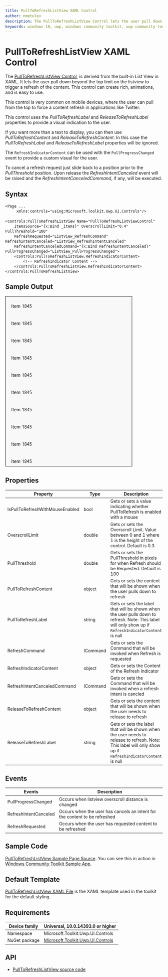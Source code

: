 ```yaml
---
title: PullToRefreshListView XAML Control
author: nmetulev
description: The PullToRefreshListView Control lets the user pull down beyond the top limit on the listview to trigger a refresh of the content.
keywords: windows 10, uwp, windows community toolkit, uwp community toolkit, uwp toolkit, PullToRefreshListView, XAML Control, xaml
---
```


# PullToRefreshListView XAML Control

The [PullToRefreshListView Control](https://docs.microsoft.com/dotnet/api/microsoft.toolkit.uwp.ui.controls.pulltorefreshlistview), is derived from the built-in List View in XAML. It lets the user pull down beyond the top limit on the listview to trigger a refresh of the content. This control can create rich, animations, and is easy to use. 

This control is very common on mobile devices, where the user can pull from the top to force a content refresh in applications like Twitter.

This control uses the *PullToRefreshLabel* and *ReleaseToRefreshLabel* properties to provide a visual indication to the user.

If you want more than a text to display, you can then use *PullToRefreshContent* and *ReleaseToRefreshContent*. In this case the *PullToRefreshLabel* and *ReleaseToRefreshLabel* properties will be ignored.

The `RefreshIndicatorContent` can be used with the `PullProgressChanged` event to provide a custom visual for the user.

To cancel a refresh request just slide back to a position prior to the *PullThreshold* position. Upon release the *RefreshIntentCanceled* event will
be raised and the *RefreshIntentCanceledCommand*, if any, will be executed.

## Syntax

```xaml
<Page ...
     xmlns:controls="using:Microsoft.Toolkit.Uwp.UI.Controls"/>

<controls:PullToRefreshListView Name="PullToRefreshListViewControl"
    ItemsSource="{x:Bind _items}" OverscrollLimit="0.4" PullThreshold="100"
    RefreshRequested="ListView_RefreshCommand" RefreshIntentCanceled="ListView_RefreshIntentCanceled"
    RefreshIntentCanceledCommand="{x:Bind RefreshIntentCanceled}"  PullProgressChanged="ListView_PullProgressChanged">
    <controls:PullToRefreshListView.RefreshIndicatorContent>
        <!-- RefreshIndicator Content -->
    </controls:PullToRefreshListView.RefreshIndicatorContent>
</controls:PullToRefreshListView>
```

## Sample Output

![PullToRefreshListView animation](../resources/images/Controls/PullToRefreshListView.gif)

## Properties

| Property | Type | Description |
| -- | -- | -- |
| IsPullToRefreshWithMouseEnabled | bool | Gets or sets a value indicating whether PullToRefresh is enabled with a mouse |
| OverscrollLimit | double | Gets or sets the Overscroll Limit. Value between 0 and 1 where 1 is the height of the control. Default is 0.3 |
| PullThreshold | double | Gets or sets the PullThreshold in pixels for when Refresh should be Requested. Default is 100 |
| PullToRefreshContent | object | Gets or sets the content that will be shown when the user pulls down to refresh |
| PullToRefreshLabel | string | Gets or sets the label that will be shown when the user pulls down to refresh. Note: This label will only show up if `RefreshIndicatorContent` is null |
| RefreshCommand | ICommand | Gets or sets the Command that will be invoked when Refresh is requested |
| RefreshIndicatorContent | object | Gets or sets the Content of the Refresh Indicator |
| RefreshIntentCanceledCommand | ICommand | Gets or sets the Command that will be invoked when a refresh intent is cancled |
| ReleaseToRefreshContent | object | Gets or sets the content that will be shown when the user needs to release to refresh |
| ReleaseToRefreshLabel | string | Gets or sets the label that will be shown when the user needs to release to refresh. Note: This label will only show up if `RefreshIndicatorContent` is null |

## Events

| Events | Description |
| -- | -- |
| PullProgressChanged | Occurs when listview overscroll distance is changed |
| RefreshIntentCanceled | Occurs when the user has cancels an intent for the content to be refreshed |
| RefreshRequested | Occurs when the user has requested content to be refreshed |

## Sample Code

[PullToRefreshListView Sample Page Source](https://github.com/Microsoft/UWPCommunityToolkit/tree/master/Microsoft.Toolkit.Uwp.SampleApp/SamplePages/PullToRefreshListView). You can see this in action in [Windows Community Toolkit Sample App](https://www.microsoft.com/store/apps/9NBLGGH4TLCQ).

## Default Template 

[PullToRefreshListView XAML File](https://github.com/Microsoft/UWPCommunityToolkit/blob/master/Microsoft.Toolkit.Uwp.UI.Controls/PullToRefreshListView/PullToRefreshListView.xaml) is the XAML template used in the toolkit for the default styling.

## Requirements

| Device family | Universal, 10.0.14393.0 or higher |
| -- | -- |
| Namespace | Microsoft.Toolkit.Uwp.UI.Controls |
| NuGet package | [Microsoft.Toolkit.Uwp.UI.Controls](https://www.nuget.org/packages/Microsoft.Toolkit.Uwp.UI.Controls/) |

## API

* [PullToRefreshListView source code](https://github.com/Microsoft/UWPCommunityToolkit/tree/master/Microsoft.Toolkit.Uwp.UI.Controls/PullToRefreshListView)
